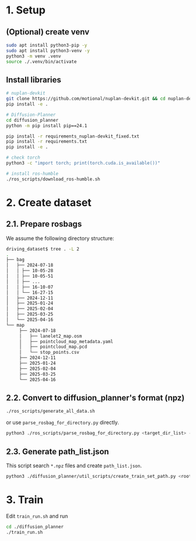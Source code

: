 # 1. Setup

## (Optional) create venv

```bash
sudo apt install python3-pip -y
sudo apt install python3-venv -y
python3 -m venv .venv
source ./.venv/bin/activate
```

## Install libraries

```bash
# nuplan-devkit
git clone https://github.com/motional/nuplan-devkit.git && cd nuplan-devkit
pip install -e .

# Diffusion-Planner
cd diffusion_planner
python -m pip install pip==24.1

pip install -r requirements_nuplan-devkit_fixed.txt
pip install -r requirements.txt
pip install -e .

# check torch
python3 -c "import torch; print(torch.cuda.is_available())"

# install ros-humble
./ros_scripts/download_ros-humble.sh
```

# 2. Create dataset

## 2.1. Prepare rosbags

We assume the following directory structure:

```bash
driving_dataset$ tree . -L 2
.
├── bag
│   ├── 2024-07-18
│   │ ├── 10-05-28
│   │ ├── 10-05-51
│   │ ├── ...
│   │ ├── 16-10-07
│   │ └── 16-27-15
│   ├── 2024-12-11
│   ├── 2025-01-24
│   ├── 2025-02-04
│   ├── 2025-03-25
│   └── 2025-04-16
└── map
     ├── 2024-07-18
     │   ├── lanelet2_map.osm
     │   ├── pointcloud_map_metadata.yaml
     │   ├── pointcloud_map.pcd
     │   └── stop_points.csv
     ├── 2024-12-11
     ├── 2025-01-24
     ├── 2025-02-04
     ├── 2025-03-25
     └── 2025-04-16
```

## 2.2. Convert to diffusion_planner's format (npz)

```bash
./ros_scripts/generate_all_data.sh
```

or use `parse_rosbag_for_directory.py` directly.

```bash
python3 ./ros_scripts/parse_rosbag_for_directory.py <target_dir_list> --save_root <save_root> [--step <step>] [--limit <limit>]
```

## 2.3. Generate path_list.json

This script search `*.npz` files and create `path_list.json`.

```bash
python3 ./diffusion_planner/util_scripts/create_train_set_path.py <root_dir_list>
```

# 3. Train

Edit `train_run.sh` and run

```bash
cd ./diffusion_planner
./train_run.sh
```
